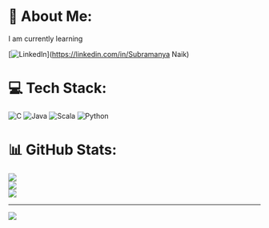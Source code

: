 # 💫 About Me:
I am currently learning


[![LinkedIn](https://img.shields.io/badge/LinkedIn-%230077B5.svg?logo=linkedin&logoColor=white)](https://linkedin.com/in/Subramanya Naik) 

# 💻 Tech Stack:
![C](https://img.shields.io/badge/c-%2300599C.svg?style=for-the-badge&logo=c&logoColor=white) ![Java](https://img.shields.io/badge/java-%23ED8B00.svg?style=for-the-badge&logo=openjdk&logoColor=white) ![Scala](https://img.shields.io/badge/scala-%23DC322F.svg?style=for-the-badge&logo=scala&logoColor=white) ![Python](https://img.shields.io/badge/python-3670A0?style=for-the-badge&logo=python&logoColor=ffdd54)
# 📊 GitHub Stats:
![](https://github-readme-stats.vercel.app/api?username=Subbu-rag&theme=vue-dark&hide_border=false&include_all_commits=false&count_private=true)<br/>
![](https://github-readme-streak-stats.herokuapp.com/?user=Subbu-rag&theme=vue-dark&hide_border=false)<br/>
![](https://github-readme-stats.vercel.app/api/top-langs/?username=Subbu-rag&theme=vue-dark&hide_border=false&include_all_commits=false&count_private=true&layout=compact)

---
[![](https://visitcount.itsvg.in/api?id=Subbu-rag&icon=0&color=0)](https://visitcount.itsvg.in)

<!-- Proudly created with GPRM ( https://gprm.itsvg.in ) -->
